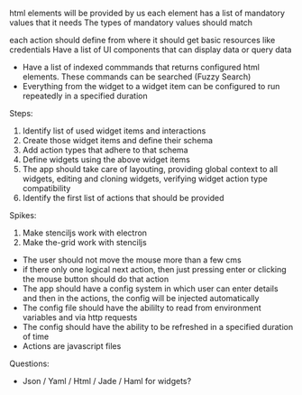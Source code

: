 html elements will be provided by us
each element has a list of mandatory values that it needs
The types of mandatory values should match

each action should define from where it should get basic resources like credentials
Have a list of UI components that can display data or query data

- Have a list of indexed commmands that returns configured html elements. These commands can be searched (Fuzzy Search)
- Everything from the widget to a widget item can be configured to run repeatedly in a specified duration

Steps:

1. Identify list of used widget items and interactions
2. Create those widget items and define their schema
3. Add action types that adhere to that schema
4. Define widgets using the above widget items
5. The app should take care of layouting, providing global context to all widgets, editing and cloning widgets, verifying widget action type compatibility
6. Identify the first list of actions that should be provided

Spikes:

1. Make stenciljs work with electron
2. Make the-grid work with stenciljs
- The user should not move the mouse more than a few cms
- if there only one logical next action, then just pressing enter or clicking the mouse button should do that action
- The app should have a config system in which user can enter details and then in the actions, the config will be injected automatically
- The config file should have the abililty to read from environment variables and via http requests
- The config should have the ability to be refreshed in a specified duration of time
- Actions are javascript files

Questions:

- Json / Yaml / Html / Jade / Haml for widgets?